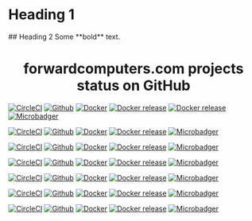 # Heading 1

<div class="something" markdown="1">
  ## Heading 2
  Some **bold** text.
</div>

<h1 align=center>forwardcomputers.com projects status on GitHub</h1>

[![CircleCI](https://circleci.com/gh/forwardcomputers/audacity.svg?style=svg)](https://circleci.com/gh/forwardcomputers/audacity)
[![Github](https://img.shields.io/badge/Github-forwardcomputers/audacity-orange.svg?label=&logo=github)](https://github.com/forwardcomputers/audacity)
[![Docker](https://img.shields.io/badge/Docker_hub-forwardcomputers/audacity-blue.svg?label=&logo=docker)](https://hub.docker.com/r/forwardcomputers/audacity)
[![Docker release](https://img.shields.io/badge/dynamic/json.svg?query=$.results.0.name&label=latest%20tag&url=https://registry.hub.docker.com/v2/repositories/forwardcomputers/audacity/tags)](https://hub.docker.com/r/forwardcomputers/audacity)
[![Docker release](https://img.shields.io/badge/dynamic/json.svg?query=$.results.0.last_updated&label=pushed%20on&url=https://registry.hub.docker.com/v2/repositories/forwardcomputers/audacity/tags)](https://hub.docker.com/r/forwardcomputers/audacity)
[![Microbadger](https://images.microbadger.com/badges/image/forwardcomputers/audacity.svg)](http://microbadger.com/images/forwardcomputers/audacity "Image size")

[![CircleCI](https://circleci.com/gh/forwardcomputers/chrome.svg?style=svg)](https://circleci.com/gh/forwardcomputers/chrome)
[![Github](https://img.shields.io/badge/Github-forwardcomputers/chrome-orange.svg?label=&logo=github)](https://github.com/forwardcomputers/chrome)
[![Docker](https://img.shields.io/badge/Docker_hub-forwardcomputers/chrome-blue.svg?label=&logo=docker)](https://registry.hub.docker.com/u/forwardcomputers/chrome/)
[![Docker release](https://img.shields.io/badge/dynamic/json.svg?query=$.results.0.name&label=latest%20tag&url=https://registry.hub.docker.com/v2/repositories/forwardcomputers/chrome/tags)](https://hub.docker.com/r/forwardcomputers/chrome)
[![Microbadger](https://images.microbadger.com/badges/image/forwardcomputers/chrome.svg)](http://microbadger.com/images/forwardcomputers/chrome "Image size")

[![CircleCI](https://circleci.com/gh/forwardcomputers/firefox.svg?style=svg)](https://circleci.com/gh/forwardcomputers/firefox)
[![Github](https://img.shields.io/badge/Github-forwardcomputers/firefox-orange.svg?label=&logo=github)](https://github.com/forwardcomputers/firefox)
[![Docker](https://img.shields.io/badge/Docker_hub-forwardcomputers/firefox-blue.svg?label=&logo=docker)](https://hub.docker.com/r/forwardcomputers/firefox)
[![Docker release](https://img.shields.io/badge/dynamic/json.svg?query=$.results.0.name&label=latest%20tag&url=https://registry.hub.docker.com/v2/repositories/forwardcomputers/firefox/tags)](https://hub.docker.com/r/forwardcomputers/firefox)
[![Microbadger](https://images.microbadger.com/badges/image/forwardcomputers/firefox.svg)](http://microbadger.com/images/forwardcomputers/firefox "Image size")

[![CircleCI](https://circleci.com/gh/forwardcomputers/firefox-esr.svg?style=svg)](https://circleci.com/gh/forwardcomputers/firefox-esr)
[![Github](https://img.shields.io/badge/Github-forwardcomputers/firefox&ndash;esr-orange.svg?label=&logo=github)](https://github.com/forwardcomputers/firefox-esr)
[![Docker](https://img.shields.io/badge/Docker_hub-forwardcomputers/firefox&ndash;esr-blue.svg?label=&logo=docker)](https://hub.docker.com/r/forwardcomputers/firefox-esr)
[![Docker release](https://img.shields.io/badge/dynamic/json.svg?query=$.results.0.name&label=latest%20tag&url=https://registry.hub.docker.com/v2/repositories/forwardcomputers/firefox-esr/tags)](https://hub.docker.com/r/forwardcomputers/firefox-esr)
[![Microbadger](https://images.microbadger.com/badges/image/forwardcomputers/firefox-esr.svg)](http://microbadger.com/images/forwardcomputers/firefox-esr "Image size")

[![CircleCI](https://circleci.com/gh/forwardcomputers/inkscape.svg?style=svg)](https://circleci.com/gh/forwardcomputers/inkscape)
[![Github](https://img.shields.io/badge/Github-forwardcomputers/inkscape-orange.svg?label=&logo=github)](https://github.com/forwardcomputers/inkscape)
[![Docker](https://img.shields.io/badge/Docker_hub-forwardcomputers/inkscape-blue.svg?label=&logo=docker)](https://hub.docker.com/r/forwardcomputers/inkscape)
[![Docker release](https://img.shields.io/badge/dynamic/json.svg?query=$.results.0.name&label=latest%20tag&url=https://registry.hub.docker.com/v2/repositories/forwardcomputers/inkscape/tags)](https://hub.docker.com/r/forwardcomputers/inkscape)
[![Microbadger](https://images.microbadger.com/badges/image/forwardcomputers/inkscape.svg)](http://microbadger.com/images/forwardcomputers/inkscape "Image size")

[![CircleCI](https://circleci.com/gh/forwardcomputers/shotcut.svg?style=svg)](https://circleci.com/gh/forwardcomputers/shotcut)
[![Github](https://img.shields.io/badge/Github-forwardcomputers/shotcut-orange.svg?label=&logo=github)](https://github.com/forwardcomputers/shotcut)
[![Docker](https://img.shields.io/badge/Docker_hub-forwardcomputers/shotcut-blue.svg?label=&logo=docker)](https://hub.docker.com/r/forwardcomputers/shotcut)
[![Docker release](https://img.shields.io/badge/dynamic/json.svg?query=$.results.0.name&label=latest%20tag&url=https://registry.hub.docker.com/v2/repositories/forwardcomputers/shotcut/tags)](https://hub.docker.com/r/forwardcomputers/shotcut)
[![Microbadger](https://images.microbadger.com/badges/image/forwardcomputers/shotcut.svg)](http://microbadger.com/images/forwardcomputers/shotcut "Image size")

[![CircleCI](https://circleci.com/gh/forwardcomputers/firefox.svg?style=svg)](https://circleci.com/gh/forwardcomputers/torbrowser)
[![Github](https://img.shields.io/badge/Github-forwardcomputers/torbrowser-orange.svg?label=&logo=github)](https://github.com/forwardcomputers/torbrowser)
[![Docker](https://img.shields.io/badge/Docker_hub-forwardcomputers/torbrowser-blue.svg?label=&logo=docker)](https://hub.docker.com/r/forwardcomputers/torbrowser)
[![Docker release](https://img.shields.io/badge/dynamic/json.svg?query=$.results.0.name&label=latest%20tag&url=https://registry.hub.docker.com/v2/repositories/forwardcomputers/torbrowser/tags)](https://hub.docker.com/r/forwardcomputers/torbrowser)
[![Microbadger](https://images.microbadger.com/badges/image/forwardcomputers/torbrowser.svg)](http://microbadger.com/images/forwardcomputers/torbrowser "Image size")